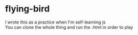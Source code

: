 # flying-bird
I wrote this as a practice when I'm self-learning js<br>
You can clone the whole thing and run the .html in order to play
